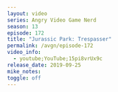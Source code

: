 ```yaml
---
layout: video
series: Angry Video Game Nerd
season: 13
episode: 172
title: "Jurassic Park: Trespasser"
permalink: /avgn/episode-172
video_info:
  - youtube;YouTube;15pi8vrUx9c
release_date: 2019-09-25
mike_notes:
toggle: off
---
```

